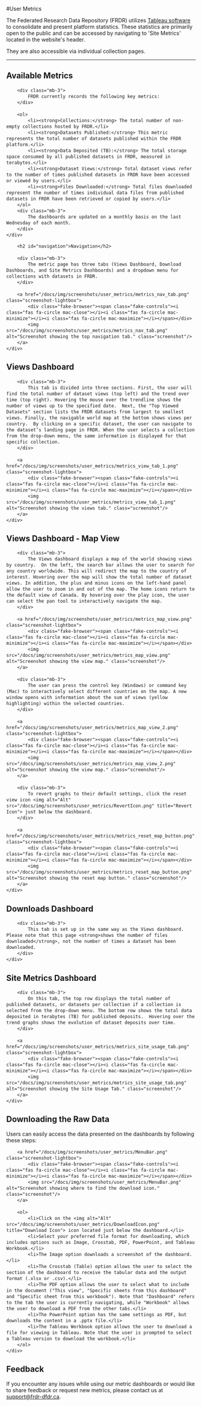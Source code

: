 ﻿#User Metrics

The Federated Research Data Repository (FRDR) utilizes [Tableau software](https://www.tableau.com/why-tableau/what-is-tableau) to consolidate and present platform statistics. These statistics are primarily open to the public and can be accessed by navigating to 'Site Metrics' located in the website's header.

They are also accessible via individual collection pages.

<hr />

<div class="card-shadow mb-3">
    <div class="card-body">
        <h2 id="available-metrics">Available Metrics</h2>

        <div class="mb-3">
            FRDR currently records the following key metrics:
        </div>

        <ol>
            <li><strong>Collections:</strong> The total number of non-empty collections hosted by FRDR.</li>
            <li><strong>Datasets Published:</strong> This metric represents the total number of datasets published within the FRDR platform.</li>
            <li><strong>Data Deposited (TB):</strong> The total storage space consumed by all published datasets in FRDR, measured in terabytes.</li>
            <li><strong>Dataset Views:</strong> Total dataset views refer to the number of times published datasets in FRDR have been accessed or viewed by users.</li>
            <li><strong>Files Downloaded:</strong> Total files downloaded represent the number of times individual data files from published datasets in FRDR have been retrieved or copied by users.</li>
        </ol>
        <div class="mb-3">
            The dashboards are updated on a monthly basis on the last Wednesday of each month.
        </div>
    </div>
</div>

<div class="card-shadow mb-3">
    <div class="card-body">

        <h2 id="navigation">Navigation</h2>

        <div class="mb-3">
            The metric page has three tabs (Views Dashboard, Download Dashboards, and Site Metrics Dashboards) and a dropdown menu for collections with datasets in FRDR.
        </div>

        <a href="/docs/img/screenshots/user_metrics/metrics_nav_tab.png" class="screenshot-lightbox">
            <div class="fake-browser"><span class="fake-controls"><i class="fas fa-circle mac-close"></i><i class="fas fa-circle mac-minimize"></i><i class="fas fa-circle mac-maximize"></i></span></div>
            <img src="/docs/img/screenshots/user_metrics/metrics_nav_tab.png" alt="Screenshot showing the top navigation tab." class="screenshot"/>
        </a>
    </div>
</div>

<div class="card-shadow mb-3">
    <div class="card-body">
        <h2 id="views-dashboard">Views Dashboard</h2>

        <div class="mb-3">
            This tab is divided into three sections. First, the user will find the total number of dataset views (top left) and the trend over time (top right). Hovering the mouse over the trendline shows the number of views up to the specified date.  Next, the "Top Viewed Datasets" section lists the FRDR datasets from largest to smallest views. Finally, the navigable world map at the bottom shows views per country.  By clicking on a specific dataset, the user can navigate to the dataset’s landing page in FRDR. When the user selects a collection from the drop-down menu, the same information is displayed for that specific collection.
        </div>

        <a href="/docs/img/screenshots/user_metrics/metrics_view_tab_1.png" class="screenshot-lightbox">
            <div class="fake-browser"><span class="fake-controls"><i class="fas fa-circle mac-close"></i><i class="fas fa-circle mac-minimize"></i><i class="fas fa-circle mac-maximize"></i></span></div>
            <img src="/docs/img/screenshots/user_metrics/metrics_view_tab_1.png" alt="Screenshot showing the views tab." class="screenshot"/>
        </a>
    </div>
</div>

<div class="card-shadow mb-3">
    <div class="card-body">
        <h2 id="views-dashboard-map-view">Views Dashboard - Map View</h2>

        <div class="mb-3">
            The Views dashboard displays a map of the world showing views by country.  On the left, the search bar allows the user to search for any country worldwide. This will redirect the map to the country of interest. Hovering over the map will show the total number of dataset views. In addition, the plus and minus icons on the left-hand panel allow the user to zoom in and out of the map. The home icons return to the default view of Canada. By hovering over the play icon, the user can select the pan tool to interactively navigate the map.
        </div>

        <a href="/docs/img/screenshots/user_metrics/metrics_map_view.png" class="screenshot-lightbox">
            <div class="fake-browser"><span class="fake-controls"><i class="fas fa-circle mac-close"></i><i class="fas fa-circle mac-minimize"></i><i class="fas fa-circle mac-maximize"></i></span></div>
            <img src="/docs/img/screenshots/user_metrics/metrics_map_view.png" alt="Screenshot showing the view map." class="screenshot"/>
        </a>

        <div class="mb-3">
            The user can press the control key (Windows) or command key (Mac) to interactively select different countries on the map. A new window opens with information about the sum of views (yellow highlighting) within the selected countries.
        </div>

        <a href="/docs/img/screenshots/user_metrics/metrics_map_view_2.png" class="screenshot-lightbox">
            <div class="fake-browser"><span class="fake-controls"><i class="fas fa-circle mac-close"></i><i class="fas fa-circle mac-minimize"></i><i class="fas fa-circle mac-maximize"></i></span></div>
            <img src="/docs/img/screenshots/user_metrics/metrics_map_view_2.png" alt="Screenshot showing the view map." class="screenshot"/>
        </a>

        <div class="mb-3">
            To revert graphs to their default settings, click the reset view icon <img alt="Alt" src="/docs/img/screenshots/user_metrics/RevertIcon.png" title="Revert Icon"> just below the dashboard.
        </div>

        <a href="/docs/img/screenshots/user_metrics/metrics_reset_map_button.png" class="screenshot-lightbox">
            <div class="fake-browser"><span class="fake-controls"><i class="fas fa-circle mac-close"></i><i class="fas fa-circle mac-minimize"></i><i class="fas fa-circle mac-maximize"></i></span></div>
            <img src="/docs/img/screenshots/user_metrics/metrics_reset_map_button.png" alt="Screenshot showing the reset map button." class="screenshot"/>
        </a>
    </div>
</div>

<div class="card-shadow mb-3">
    <div class="card-body">
        <h2 id="downloads-dashboard">Downloads Dashboard</h2>

        <div class="mb-3">
            This tab is set up in the same way as the Views dashboard. Please note that this page <strong>shows the number of files downloaded</strong>, not the number of times a dataset has been downloaded.
        </div>
    </div>
</div>

<div class="card-shadow mb-3">
    <div class="card-body">
        <h2 id="site-metrics-dashboard">Site Metrics Dashboard</h2>

        <div class="mb-3">
            On this tab, the top row displays the total number of published datasets, or datasets per collection if a collection is selected from the drop-down menu. The bottom row shows the total data deposited in terabytes (TB) for published deposits.  Hovering over the trend graphs shows the evolution of dataset deposits over time.
        </div>

        <a href="/docs/img/screenshots/user_metrics/metrics_site_usage_tab.png" class="screenshot-lightbox">
            <div class="fake-browser"><span class="fake-controls"><i class="fas fa-circle mac-close"></i><i class="fas fa-circle mac-minimize"></i><i class="fas fa-circle mac-maximize"></i></span></div>
            <img src="/docs/img/screenshots/user_metrics/metrics_site_usage_tab.png" alt="Screenshot showing the Site Usage Tab." class="screenshot"/>
        </a>
    </div>
</div>

<div class="card-shadow mb-3">
    <div class="card-body">
        <h2 id="downloading-the-raw-data">Downloading the Raw Data</h2>
        <div class="mb-3">
            Users can easily access the data presented on the dashboards by following these steps:
        </div>

        <a href="/docs/img/screenshots/user_metrics/MenuBar.png" class="screenshot-lightbox">
            <div class="fake-browser"><span class="fake-controls"><i class="fas fa-circle mac-close"></i><i class="fas fa-circle mac-minimize"></i><i class="fas fa-circle mac-maximize"></i></span></div>
            <img src="/docs/img/screenshots/user_metrics/MenuBar.png" alt="Screenshot showing where to find the download icon." class="screenshot"/>
        </a>

        <ol>
            <li>Click on the <img alt="Alt" src="/docs/img/screenshots/user_metrics/DownloadIcon.png" title="Download Icon"> icon located just below the dashboard.</li>
            <li>Select your preferred file format for downloading, which includes options such as Image, Crosstab, PDF, PowerPoint, and Tableau Workbook.</li>
            <li>The Image option downloads a screenshot of the dashboard. </li>
            <li>The Crosstab (Table) option allows the user to select the section of the dashboard to receive the tabular data and the output format (.xlsx or .csv).</li>
            <li>The PDF option allows the user to select what to include in the document ("This view", "Specific sheets from this dashboard" and "Specific sheet from this workbook"). Note that "Dashboard" refers to the tab the user is currently navigating, while "Workbook" allows the user to download a PDF from the other tabs.</li>
            <li>The PowerPoint option has the same settings as PDF, but downloads the content in a .pptx file.</li>
            <li>The Tableau Workbook option allows the user to download a file for viewing in Tableau. Note that the user is prompted to select a Tableau version to download the workbook.</li>
        </ol>
    </div>
</div>

<div class="card-shadow mb-3">
    <div class="card-body">
        <h2 id="feedback">Feedback</h2>
        <div class="mb-3">
            If you encounter any issues while using our metric dashboards or would like to share feedback or request new metrics, please contact us at <a href="(mailto:support@frdr-dfdr.ca">support@frdr-dfdr.ca</a>.
        </div>
    </div>
</div>












